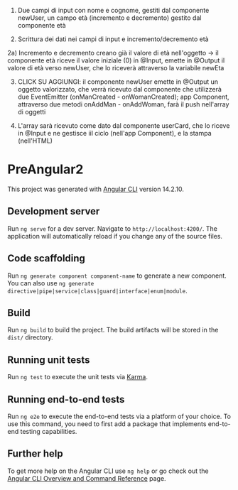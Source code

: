 1) Due campi di input con nome e cognome, gestiti dal componente newUser, un campo età (incremento e decremento) gestito dal componente età

2) Scrittura dei dati nei campi di input e incremento/decremento età

2a) Incremento e decremento creano già il valore di età nell'oggetto -> il componente età riceve il valore iniziale (0) in @Input, emette in @Output il valore di età verso newUser, che lo riceverà attraverso la variabile newEta

3) CLICK SU AGGIUNGI: il componente newUser emette in @Output un oggetto valorizzato, che verrà ricevuto dal componente che utilizzerà due EventEmitter (onManCreated - onWomanCreated); app Component, attraverso due metodi onAddMan - onAddWoman, farà il push nell'array di oggetti

4) L'array sarà ricevuto come dato dal componente userCard, che lo riceve in @Input e ne gestisce iil ciclo (nell'app Component), e la stampa (nell'HTML)

# PreAngular2

This project was generated with [Angular CLI](https://github.com/angular/angular-cli) version 14.2.10.

## Development server

Run `ng serve` for a dev server. Navigate to `http://localhost:4200/`. The application will automatically reload if you change any of the source files.

## Code scaffolding

Run `ng generate component component-name` to generate a new component. You can also use `ng generate directive|pipe|service|class|guard|interface|enum|module`.

## Build

Run `ng build` to build the project. The build artifacts will be stored in the `dist/` directory.

## Running unit tests

Run `ng test` to execute the unit tests via [Karma](https://karma-runner.github.io).

## Running end-to-end tests

Run `ng e2e` to execute the end-to-end tests via a platform of your choice. To use this command, you need to first add a package that implements end-to-end testing capabilities.

## Further help

To get more help on the Angular CLI use `ng help` or go check out the [Angular CLI Overview and Command Reference](https://angular.io/cli) page.
